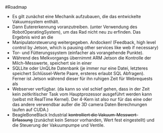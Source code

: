 #Roadmap


* Es gilt zunächst eine Mechanik aufzubauen, die das entwickelte Vakuumsystem enthält.
* Dann Eutererkennung voranzutreiben. (unter Verwendung des RobotOperatingSystem), um das Rad nicht neu zu erfinden. Das Ergebnis wird an die
* Manipulatorsteuerung weitergegeben. Andocken! (Feedback, high level control by Jetson, which is pausing other services like web if necessary)
* Tor- und Fütterungssystem (einfacher als vorangehende Punkte).
* Während des Melkvorgangs übernimmt ARM Jetson die Kontrolle der Milch-Messwerte, speichert sie in einer
* SQLLite oder UnQLite Datenbank (je immer nur eine Datei, letzteres speichert Schlüssel-Werte Paare, ersteres erlaubt SQL Abfragen). Ferner ist Jetson während dieser für ihn ruhigen Zeit für Webrequests als
* Webserver verfügbar. (da kann so viel schief gehen, dass in der Zeit kein zeitkritischer Task vom Hauptprozessor ausgeführt werden kann (selbst mit RealTime Kernel). Der 4-Kern ist also nur für das eine oder das andere verwendbar außer die 3D camera Daten Berechnungen laufen auf CUDA.)
* BeagleBoneBlack Industrial <strike>kontrolliert die Vakuum-Messwert-Erfassung</strike> (zunächst kein Sensor vorhanden, Wert fest eingestellt) und die Steuerung der Vakuumpumpe und Ventile.


